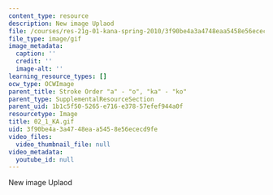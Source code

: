 ```yaml
---
content_type: resource
description: New image Uplaod
file: /courses/res-21g-01-kana-spring-2010/3f90be4a3a4748eaa5458e56ececd9fe_02_1_KA.gif
file_type: image/gif
image_metadata:
  caption: ''
  credit: ''
  image-alt: ''
learning_resource_types: []
ocw_type: OCWImage
parent_title: Stroke Order "a" - "o", "ka" - "ko"
parent_type: SupplementalResourceSection
parent_uid: 1b1c5f50-5265-e716-e378-57efef944a0f
resourcetype: Image
title: 02_1_KA.gif
uid: 3f90be4a-3a47-48ea-a545-8e56ececd9fe
video_files:
  video_thumbnail_file: null
video_metadata:
  youtube_id: null
---
```

New image Uplaod

